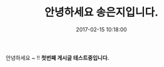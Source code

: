 ﻿---
layout: post
cover: 'assets/images/cover7.jpg'
title: "안녕하세요 송은지입니다."
date:   2017-02-15 10:18:00
tags: fables fiction
subclass: 'post tag-test tag-content'
categories: 'casper'
navigation: True
logo: 'assets/images/ghost.png'
---

안녕하세요 ~ !!
**첫번째 게시글 테스트중입니다.**